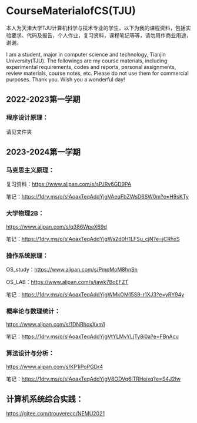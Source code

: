 # CourseMaterialofCS(TJU)

本人为天津大学TJU计算机科学与技术专业的学生，以下为我的课程资料，包括实验要求、代码及报告，个人作业，复习资料，课程笔记等等，请勿用作商业用途，谢谢。

I am a student, major in computer science and technology, Tianjin University(TJU). The followings are my course materials, including experimental requirements, codes and reports, personal assignments, review materials, course notes, etc. Please do not use them for commercial purposes. Thank you. Wish you a wonderful day!

## 2022-2023第一学期

### 程序设计原理：
请见文件夹

## 2023-2024第一学期

### 马克思主义原理：
复习资料：https://www.alipan.com/s/sPJRv6GD9PA

笔记：https://1drv.ms/o/s!AoaxTeqAddYjgVAeqFbZWsD6SW0m?e=H9sKTy

### 大学物理2B：
https://www.alipan.com/s/q386WpeX69d

笔记：https://1drv.ms/o/s!AoaxTeqAddYjgWs2d0H1LFSu_cjN?e=jCRhxS

### 操作系统原理：
OS_study：https://www.alipan.com/s/PmpMoM8hnSn

OS_LAB：https://www.alipan.com/s/iawk7BoEFZT

笔记：https://1drv.ms/o/s!AoaxTeqAddYjgWMkOM15S9-r1XJ3?e=yRY94y

### 概率论与数理统计：
https://www.alipan.com/s/1DNRhoxXxm1

笔记：https://1drv.ms/o/s!AoaxTeqAddYjgVtYLMvYLjTy8i0a?e=FBnAcu

### 算法设计与分析：
https://www.alipan.com/s/KP1iPoPGDr4

笔记：https://1drv.ms/o/s!AoaxTeqAddYjgV8ODVq6lTRHeixq?e=S4J2Iw

## 计算机系统综合实践：
https://gitee.com/trouverecc/NEMU2021
